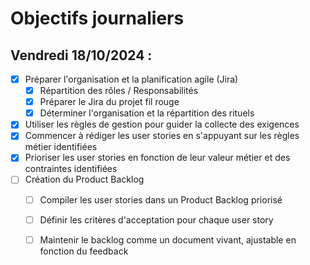 # Objectifs journaliers

##  Vendredi 18/10/2024 :


- [x] Préparer l'organisation et la planification agile (Jira)
  - [x] Répartition des rôles / Responsabilités
  - [x] Préparer le Jira du projet fil rouge
  - [x] Déterminer l'organisation et la répartition des rituels
- [x] Utiliser les règles de gestion pour guider la collecte des exigences
- [x] Commencer à rédiger les user stories en s'appuyant sur les règles métier identifiées
- [x] Prioriser les user stories en fonction de leur valeur métier et des contraintes identifiées
- [ ] Création du Product Backlog
    - [ ] Compiler les user stories dans un Product Backlog priorisé
    - [ ] Définir les critères d'acceptation pour chaque user story
    - [ ] Maintenir le backlog comme un document vivant, ajustable en fonction du feedback


